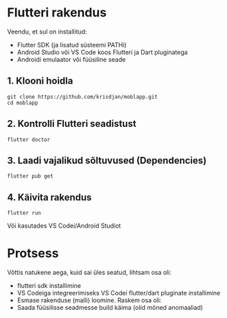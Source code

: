 # Flutteri rakendus
Veendu, et sul on installitud:
- Flutter SDK (ja lisatud süsteemi PATHi)
- Android Studio või VS Code koos Flutteri ja Dart pluginatega
- Androidi emulaator või füüsiline seade

## 1. Klooni hoidla

```
git clone https://github.com/krisdjan/moblapp.git
cd moblapp
```
## 2. Kontrolli Flutteri seadistust

```
flutter doctor
```

## 3. Laadi vajalikud sõltuvused (Dependencies)
```
flutter pub get
```
## 4. Käivita rakendus
```
flutter run
```

Või kasutades VS Codei/Android Studiot

# Protsess
Võttis natukene aega, kuid sai üles seatud, lihtsam osa oli:
- flutteri sdk installimine
- VS Codeiga integreerimiseks VS Codei flutter/dart pluginate installimine
- Esmase rakenduse (malli) loomine.
Raskem osa oli:
- Saada füüsilisse seadmesse build käima (olid mõned anomaaliad)
